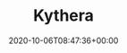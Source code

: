 ---
title : "Kythera"
description: "Kythera is a toolset for Filecoin Virtual Machine Native Actor development, testing and deployment."
lead: "Kythera is a toolset for Filecoin Virtual Machine Native Actor development, testing and deployment."
date: 2020-10-06T08:47:36+00:00
lastmod: 2020-10-06T08:47:36+00:00
draft: false
images: []
contributors: []
---